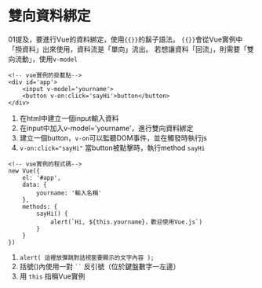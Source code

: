 
雙向資料綁定
==

01提及，要進行Vue的資料綁定，使用```{{}}```的鬍子語法。
```{{}}```會從Vue實例中「撈資料」出來使用，資料流是「單向」流出。
若想讓資料「回流」，則需要「雙向流動」，使用```v-model```


```
<!-- vue實例的掛載點-->
<div id='app'>
    <input v-model='yourname'>
    <button v-on:click='sayHi'>button</button>
</div>
```
1. 在html中建立一個input輸入資料
2. 在input中加入v-model='yourname'，進行雙向資料綁定
3. 建立一個button，```v-on```可以監聽DOM事件，並在觸發時執行js
4. ```v-on:click="sayHi"``` 當button被點擊時，執行method ```sayHi```

```
<!-- vue實例的程式碼-->
new Vue({
    el: '#app',
    data: {
        yourname: '輸入名稱'
    },
    methods: {
        sayHi() {
            alert(`Hi, ${this.yourname}，歡迎使用Vue.js`)
        }
    }
})
```
1. ```alert( 這裡放彈跳對話視窗要顯示的文字內容 );``` 
2. 括號()內使用一對 ``` `` ``` 反引號（位於鍵盤數字一左邊）
3. 用 ``` this ``` 指稱Vue實例
